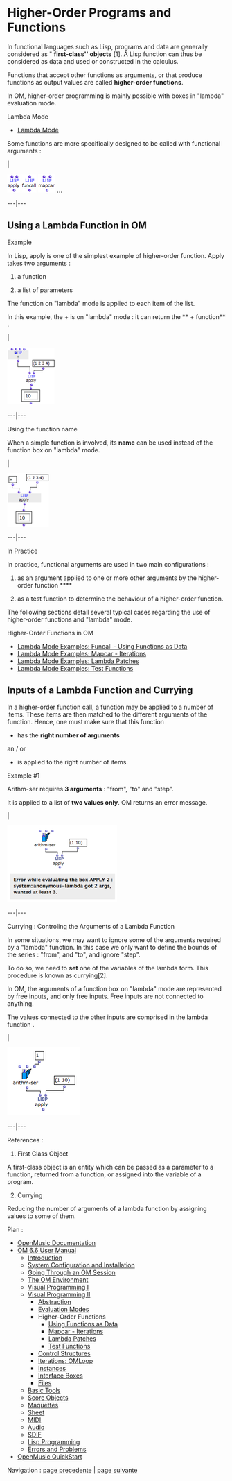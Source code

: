 
# Higher-Order Programs and Functions

In functional languages such as Lisp, programs and data are generally
considered as " **first-class'' objects** [1]. A Lisp function can thus be
considered as data and used or constructed in the calculus.

Functions that accept other functions as arguments, or that produce functions
as output values are called **higher-order functions**.

In OM, higher-order programming is mainly possible with boxes in "lambda"
evaluation mode.

Lambda Mode

  * [Lambda Mode](LambdaMode)

Some functions are more specifically designed to be called with functional
arguments :

|

![](../res/apply_icon.png) ![](../res/funcall_icon.png)
![](../res/mapcar_icon.png) ...  
  
---|---  
  
## Using a Lambda Function in OM

Example

In Lisp,  apply is one of the simplest example of higher-order function. Apply
takes two arguments :

  1. a function

  2. a list of parameters 

The function on "lambda" mode is applied to each item of the list.

In this example, the  + is on "lambda" mode : it can return the  ** +
function** .

|

![](../res/apply1.png)  
  
---|---  
  
Using the function name

When a simple function is involved, its **name** can be used instead of the
function box on "lambda" mode.

|

![](../res/pluslambda.png)  
  
---|---  
  
In Practice

In practice, functional arguments are used in two main configurations :

  1. as an argument applied to one or more other arguments by the higher-order function ****

  2. as a test function to determine the behaviour of a higher-order function. 

The following sections detail several typical cases regarding the use of
higher-order functions and "lambda" mode.

Higher-Order Functions in OM

  * [Lambda Mode Examples: Funcall - Using Functions as Data](Funcall)
  * [Lambda Mode Examples: Mapcar \- Iterations](Mapcar)
  * [Lambda Mode Examples: Lambda Patches](LambdaPatch)
  * [Lambda Mode Examples: Test Functions](LambdaTest)

## Inputs of a Lambda Function and Currying

In a higher-order function call, a function may be applied to a number of
items. These items are then matched to the different arguments of the
function. Hence, one must make sure that this function

  * has the **right number of arguments**

an / or

  * is applied to the right number of items.

Example #1

Arithm-ser requires **3 arguments** : "from", "to" and "step".

It is applied to a list of **two values only**. OM returns an error message.

|

![](../res/errorlambda.png)  
  
---|---  
  
Currying : Controling the Arguments of a Lambda Function

In some situations, we may want to ignore some of the arguments required by a
"lambda" function. In this case we only want to define the bounds of the
series : "from", and "to", and ignore "step".

To do so, we need to **set** one of the variables of the lambda form. This
procedure is known as currying[2].

In OM, the arguments of a function box on "lambda" mode are represented by
free inputs, and only free inputs. Free inputs are not connected to anything.

The values connected to the other inputs are comprised in the lambda function
.

|

![](../res/curry.png)  
  
---|---  
  
References :

  1. First Class Object

A first-class object is an entity which can be passed as a parameter to a
function, returned from a function, or assigned into the variable of a
program.

  2. Currying

Reducing the number of arguments of a lambda function by assigning values to
some of them.

Plan :

  * [OpenMusic Documentation](OM-Documentation)
  * [OM 6.6 User Manual](OM-User-Manual)
    * [Introduction](00-Sommaire)
    * [System Configuration and Installation](Installation)
    * [Going Through an OM Session](Goingthrough)
    * [The OM Environment](Environment)
    * [Visual Programming I](BasicVisualProgramming)
    * [Visual Programming II](AdvancedVisualProgramming)
      * [Abstraction](Abstraction)
      * [Evaluation Modes](EvalModes)
      * Higher-Order Functions
        * [Using Functions as Data](Funcall)
        * [Mapcar \- Iterations](Mapcar)
        * [Lambda Patches](LambdaPatch)
        * [Test Functions](LambdaTest)
      * [Control Structures](Control)
      * [Iterations: OMLoop](OMLoop)
      * [Instances](Instances)
      * [Interface Boxes](InterfaceBoxes)
      * [Files](Files)
    * [Basic Tools](BasicObjects)
    * [Score Objects](ScoreObjects)
    * [Maquettes](Maquettes)
    * [Sheet](Sheet)
    * [MIDI](MIDI)
    * [Audio](Audio)
    * [SDIF](SDIF)
    * [Lisp Programming](Lisp)
    * [Errors and Problems](errors)
  * [OpenMusic QuickStart](QuickStart-Chapters)

Navigation : [page precedente](RefMode "page précédente\(Reference
Mode\)") | [page suivante](Funcall "page suivante\(Using Functions as
Data\)")

